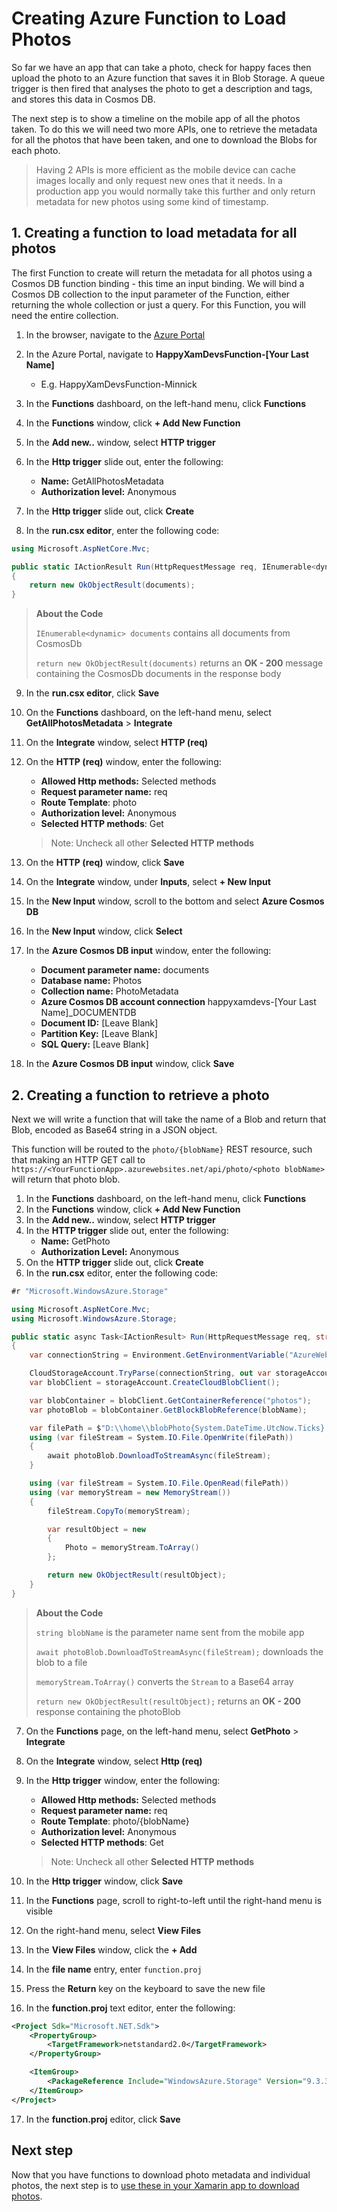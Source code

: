 # Creating Azure Function to Load Photos

So far we have an app that can take a photo, check for happy faces then upload the photo to an Azure function that saves it in Blob Storage. A queue trigger is then fired that analyses the photo to get a description and tags, and stores this data in Cosmos DB.

The next step is to show a timeline on the mobile app of all the photos taken. To do this we will need two more APIs, one to retrieve the metadata for all the photos that have been taken, and one to download the Blobs for each photo.

> Having 2 APIs is more efficient as the mobile device can cache images locally and only request new ones that it needs. In a production app you would normally take this further and only return metadata for new photos using some kind of timestamp.

## 1. Creating a function to load metadata for all photos

The first Function to create will return the metadata for all photos using a Cosmos DB function binding - this time an input binding. We will bind a Cosmos DB collection to the input parameter of the Function, either returning the whole collection or just a query. For this Function, you will need the entire collection.

1. In the browser, navigate to the [Azure Portal](https://portal.azure.com/?WT.mc_id=mobileappsoftomorrow-workshop-jabenn)
2. In the Azure Portal, navigate to **HappyXamDevsFunction-[Your Last Name]**
    - E.g. HappyXamDevsFunction-Minnick

3. In the **Functions** dashboard, on the left-hand menu, click **Functions**
4. In the **Functions** window, click **+ Add New Function**
5. In the **Add new..** window, select **HTTP trigger**
6. In the **Http trigger** slide out, enter the following:
    - **Name:** GetAllPhotosMetadata
    - **Authorization level:** Anonymous
7. In the **Http trigger** slide out, click **Create**
8. In the **run.csx editor**, enter the following code:

```csharp
using Microsoft.AspNetCore.Mvc;

public static IActionResult Run(HttpRequestMessage req, IEnumerable<dynamic> documents, ILogger log)
{
    return new OkObjectResult(documents);
}
```
> **About the Code**
>
> `IEnumerable<dynamic> documents` contains all documents from CosmosDb
>
> `return new OkObjectResult(documents)` returns an **OK - 200** message containing the CosmosDb documents in the response body

9. In the **run.csx editor**, click **Save**

10. On the **Functions** dashboard, on the left-hand menu, select **GetAllPhotosMetadata** > **Integrate**
11. On the **Integrate** window, select **HTTP (req)**
12. On the **HTTP (req)** window, enter the following:
    - **Allowed Http methods:** Selected methods
    - **Request parameter name:** req
    - **Route Template**: photo
    - **Authorization level:** Anonymous
    - **Selected HTTP methods**: Get

    > Note: Uncheck all other **Selected HTTP methods**

13. On the **HTTP (req)** window, click **Save**
14. On the **Integrate** window, under **Inputs**, select **+ New Input**
15. In the **New Input** window, scroll to the bottom and select **Azure Cosmos DB**
16. In the **New Input** window, click **Select**
17. In the **Azure Cosmos DB input** window, enter the following:
    - **Document parameter name:** documents
    - **Database name:** Photos
    - **Collection name:** PhotoMetadata
    - **Azure Cosmos DB account connection** happyxamdevs-[Your Last Name]_DOCUMENTDB
    - **Document ID:** [Leave Blank]
    - **Partition Key:** [Leave Blank]
    - **SQL Query:** [Leave Blank]
18. In the **Azure Cosmos DB input** window, click **Save**

## 2. Creating a function to retrieve a photo

Next we will write a function that will take the name of a Blob and return that Blob, encoded as Base64 string in a JSON object.

This function will be routed to the `photo/{blobName}` REST resource, such that making an HTTP GET call to `https://<YourFunctionApp>.azurewebsites.net/api/photo/<photo blobName>`  will return that photo blob.

1. In the **Functions** dashboard, on the left-hand menu, click **Functions**
2. In the **Functions** window, click **+ Add New Function**
3. In the **Add new..** window, select **HTTP trigger**
4. In the **HTTP trigger** slide out, enter the following:
    - **Name:** GetPhoto
    - **Authorization Level:** Anonymous
5. On the **HTTP trigger** slide out, click **Create**
6. In the **run.csx** editor, enter the following code:

```csharp
#r "Microsoft.WindowsAzure.Storage"

using Microsoft.AspNetCore.Mvc;
using Microsoft.WindowsAzure.Storage;

public static async Task<IActionResult> Run(HttpRequestMessage req, string blobName, ILogger log)
{
    var connectionString = Environment.GetEnvironmentVariable("AzureWebJobsStorage");

    CloudStorageAccount.TryParse(connectionString, out var storageAccount);
    var blobClient = storageAccount.CreateCloudBlobClient();

    var blobContainer = blobClient.GetContainerReference("photos");
    var photoBlob = blobContainer.GetBlockBlobReference(blobName);

    var filePath = $"D:\\home\\blobPhoto{System.DateTime.UtcNow.Ticks}.jpeg";
    using (var fileStream = System.IO.File.OpenWrite(filePath))
    {
        await photoBlob.DownloadToStreamAsync(fileStream);
    }

    using (var fileStream = System.IO.File.OpenRead(filePath))
    using (var memoryStream = new MemoryStream())
    {
        fileStream.CopyTo(memoryStream);

        var resultObject = new
        {
            Photo = memoryStream.ToArray()
        };

        return new OkObjectResult(resultObject);
    }
}
```

> **About the Code**
>
> `string blobName` is the parameter name sent from the mobile app
>
> `await photoBlob.DownloadToStreamAsync(fileStream);` downloads the blob to a file
>
> `memoryStream.ToArray()` converts the `Stream` to a Base64 array
>
> `return new OkObjectResult(resultObject);` returns an **OK - 200** response containing the photoBlob

7. On the **Functions** page, on the left-hand menu, select **GetPhoto** > **Integrate**
8. On the **Integrate** window, select **Http (req)**
9. In the **Http trigger** window, enter the following:
    - **Allowed Http methods:** Selected methods
    - **Request parameter name:** req
    - **Route Template**: photo/{blobName}
    - **Authorization level:** Anonymous
    - **Selected HTTP methods**: Get

    > Note: Uncheck all other **Selected HTTP methods**

10. In the **Http trigger** window, click **Save**
11. In the **Functions** page, scroll to right-to-left until the right-hand menu is visible
12. On the right-hand menu, select **View Files** 
13. In the **View Files** window, click the **+ Add**
14. In the **file name** entry, enter `function.proj`
15. Press the **Return** key on the keyboard to save the new file
16. In the **function.proj** text editor, enter the following:

```xml
<Project Sdk="Microsoft.NET.Sdk">
    <PropertyGroup>
        <TargetFramework>netstandard2.0</TargetFramework>
    </PropertyGroup>

    <ItemGroup>
        <PackageReference Include="WindowsAzure.Storage" Version="9.3.3" />
    </ItemGroup>
</Project>
```

17. In the **function.proj** editor, click **Save**


## Next step

Now that you have functions to download photo metadata and individual photos, the next step is to [use these in your Xamarin app to download photos](./11-DownloadPhotosToMobileApp.md).
